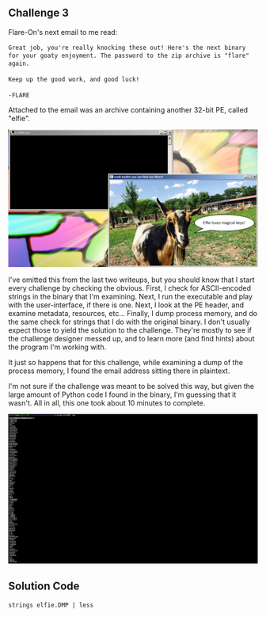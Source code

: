 Challenge 3
-----------

Flare-On's next email to me read:

    Great job, you're really knocking these out! Here's the next binary for your goaty enjoyment. The password to the zip archive is "flare" again.
    
    Keep up the good work, and good luck!
    
    -FLARE

Attached to the email was an archive containing another 32-bit PE, called "elfie".

![Two console windows open next to each other. One is blank, with a blinking cursor. The other has a background image of a goat on a farm saying "Elfie loves magical keys!"](images/elfie.png "Here's what it looks like when you run it")

I've omitted this from the last two writeups, but you should know that I start
every challenge by checking the obvious. First, I check for ASCII-encoded
strings in the binary that I'm examining. Next, I run the executable and play
with the user-interface, if there is one. Next, I look at the PE header, and
examine metadata, resources, etc... Finally, I dump process memory, and do the
same check for strings that I do with the original binary. I don't usually
expect those to yield the solution to the challenge. They're mostly to see if
the challenge designer messed up, and to learn more (and find hints) about the
program I'm working with. 

It just so happens that for this challenge, while examining a dump of the
process memory, I found the email address sitting there in plaintext.

I'm not sure if the challenge was meant to be solved this way, but given the
large amount of Python code I found in the binary, I'm guessing that it wasn't.
All in all, this one took about 10 minutes to complete.

![The email address was sitting in the memory dump in plaintext.](images/ezpz.png "Easy peasy lemon squeezy")

Solution Code
-------------

    strings elfie.DMP | less

